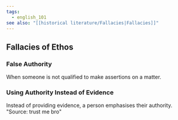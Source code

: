 ```yaml
---
tags:
  - english_101
see also: "[[historical literature/Fallacies|Fallacies]]"
---
```


## Fallacies of Ethos

### False Authority

When someone is not qualified to make assertions on a matter.

### Using Authority Instead of Evidence

Instead of providing evidence, a person emphasises their authority.
"Source: trust me bro"